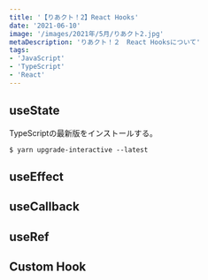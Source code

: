 ```yaml
---
title: '【りあクト！2】React Hooks'
date: '2021-06-10'
image: '/images/2021年/5月/りあクト2.jpg'
metaDescription: 'りあクト！２　React Hooksについて'
tags: 
- 'JavaScript'
- 'TypeScript'
- 'React'
---
```



## useState

TypeScriptの最新版をインストールする。

```terminal
$ yarn upgrade-interactive --latest
```

## useEffect



## useCallback



## useRef



## Custom Hook